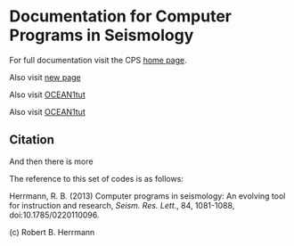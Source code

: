 # Documentation for Computer Programs in Seismology

For full documentation visit the CPS [home page](https://www.eas.slu.edu/eqc/eqccps.html).

Also visit [new page](https://www.slu.edu/)

Also visit [OCEAN1tut](file:///OCEAN1tut/index.html)

Also visit [OCEAN1tut](https://github.com/rbherrmann/cpsdocs/blob/main/docs/OCEAN1tut/index.html)
## Citation

And then there is more


The reference to this set of codes is as follows:

Herrmann, R. B. (2013) Computer programs in seismology: An evolving tool for
instruction and research, _Seism. Res. Lett._, 84, 1081-1088, doi:10.1785/0220110096.

(c) Robert B. Herrmann
